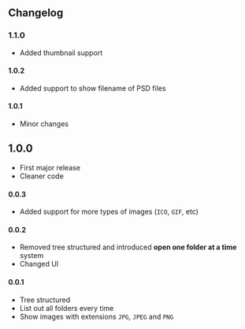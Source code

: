 ## Changelog

### 1.1.0
* Added thumbnail support

#### 1.0.2
* Added support to show filename of PSD files

#### 1.0.1
* Minor changes

## 1.0.0
* First major release
* Cleaner code

#### 0.0.3
* Added support for more types of images (`ICO`, `GIF`, etc)

#### 0.0.2
* Removed tree structured and introduced **open one folder at a time** system
* Changed UI

#### 0.0.1
* Tree structured
* List out all folders every time
* Show images with extensions `JPG`, `JPEG` and `PNG`
